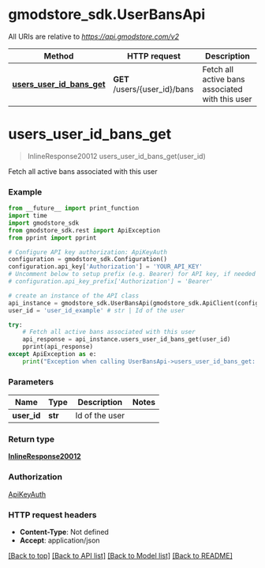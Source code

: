 # gmodstore_sdk.UserBansApi

All URIs are relative to *https://api.gmodstore.com/v2*

Method | HTTP request | Description
------------- | ------------- | -------------
[**users_user_id_bans_get**](UserBansApi.md#users_user_id_bans_get) | **GET** /users/{user_id}/bans | Fetch all active bans associated with this user

# **users_user_id_bans_get**
> InlineResponse20012 users_user_id_bans_get(user_id)

Fetch all active bans associated with this user

### Example
```python
from __future__ import print_function
import time
import gmodstore_sdk
from gmodstore_sdk.rest import ApiException
from pprint import pprint

# Configure API key authorization: ApiKeyAuth
configuration = gmodstore_sdk.Configuration()
configuration.api_key['Authorization'] = 'YOUR_API_KEY'
# Uncomment below to setup prefix (e.g. Bearer) for API key, if needed
# configuration.api_key_prefix['Authorization'] = 'Bearer'

# create an instance of the API class
api_instance = gmodstore_sdk.UserBansApi(gmodstore_sdk.ApiClient(configuration))
user_id = 'user_id_example' # str | Id of the user

try:
    # Fetch all active bans associated with this user
    api_response = api_instance.users_user_id_bans_get(user_id)
    pprint(api_response)
except ApiException as e:
    print("Exception when calling UserBansApi->users_user_id_bans_get: %s\n" % e)
```

### Parameters

Name | Type | Description  | Notes
------------- | ------------- | ------------- | -------------
 **user_id** | **str**| Id of the user | 

### Return type

[**InlineResponse20012**](InlineResponse20012.md)

### Authorization

[ApiKeyAuth](../README.md#ApiKeyAuth)

### HTTP request headers

 - **Content-Type**: Not defined
 - **Accept**: application/json

[[Back to top]](#) [[Back to API list]](../README.md#documentation-for-api-endpoints) [[Back to Model list]](../README.md#documentation-for-models) [[Back to README]](../README.md)


